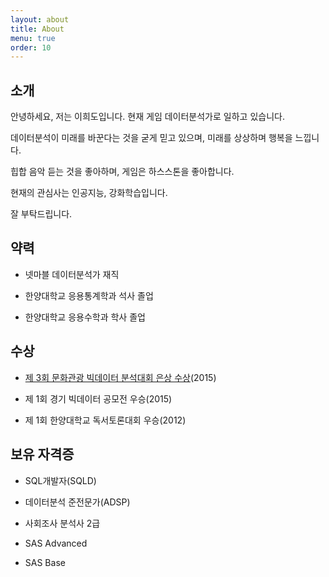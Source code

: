 ```yaml
---
layout: about
title: About
menu: true
order: 10
---
```


## 소개

안녕하세요, 저는 이희도입니다. 현재 게임 데이터분석가로 일하고 있습니다.

데이터분석이 미래를 바꾼다는 것을 굳게 믿고 있으며, 미래를 상상하며 행복을 느낍니다.

힙합 음악 듣는 것을 좋아하며, 게임은 하스스톤을 좋아합니다.

현재의 관심사는 인공지능, 강화학습입니다.

잘 부탁드립니다.


## 약력

- 넷마블 데이터분석가 재직

- 한양대학교 응용통계학과 석사 졸업

- 한양대학교 응용수학과 학사 졸업


## 수상

- [제 3회 문화관광 빅데이터 분석대회 은상 수상](http://www.tourbigdata.kr/award.asp)(2015)

- 제 1회 경기 빅데이터 공모전 우승(2015)

- 제 1회 한양대학교 독서토론대회 우승(2012)


## 보유 자격증

- SQL개발자(SQLD)

- 데이터분석 준전문가(ADSP)

- 사회조사 분석사 2급

- SAS Advanced

- SAS Base


